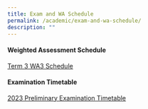 ```yaml
---
title: Exam and WA Schedule
permalink: /academic/exam-and-wa-schedule/
description: ""
---
```

#### Weighted Assessment Schedule

[Term 3 WA3 Schedule](https://go.gov.sg/stgss-wa3-schedule)

#### Examination Timetable

[2023 Preliminary Examination Timetable](/files/Announcements/2023/preliminary%20examination%20timetable.pdf)